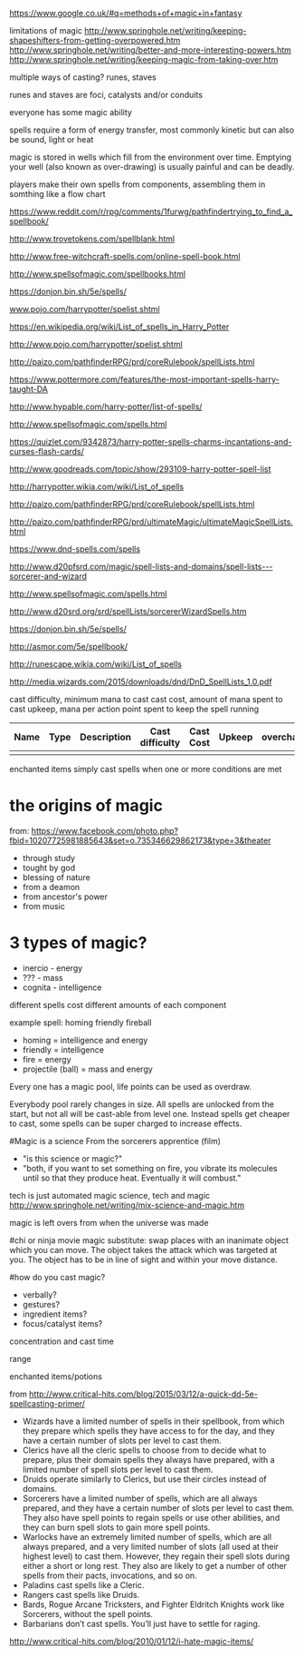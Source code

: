 https://www.google.co.uk/#q=methods+of+magic+in+fantasy

limitations of magic
http://www.springhole.net/writing/keeping-shapeshifters-from-getting-overpowered.htm
http://www.springhole.net/writing/better-and-more-interesting-powers.htm
http://www.springhole.net/writing/keeping-magic-from-taking-over.htm

multiple ways of casting? runes, staves

runes and staves are foci, catalysts and/or conduits

everyone has some magic ability

spells require a form of energy transfer, most commonly kinetic but can also be sound, light or heat

magic is stored in wells which fill from the environment over time. Emptying your well (also known as over-drawing) is usually painful and can be deadly.

players make their own spells from components, assembling them in somthing like a flow chart

https://www.reddit.com/r/rpg/comments/1furwg/pathfindertrying_to_find_a_spellbook/

http://www.trovetokens.com/spellblank.html

http://www.free-witchcraft-spells.com/online-spell-book.html

http://www.spellsofmagic.com/spellbooks.html

https://donjon.bin.sh/5e/spells/

www.pojo.com/harrypotter/spelist.shtml

https://en.wikipedia.org/wiki/List_of_spells_in_Harry_Potter

http://www.pojo.com/harrypotter/spelist.shtml

http://paizo.com/pathfinderRPG/prd/coreRulebook/spellLists.html

https://www.pottermore.com/features/the-most-important-spells-harry-taught-DA

http://www.hypable.com/harry-potter/list-of-spells/

http://www.spellsofmagic.com/spells.html

https://quizlet.com/9342873/harry-potter-spells-charms-incantations-and-curses-flash-cards/

http://www.goodreads.com/topic/show/293109-harry-potter-spell-list

http://harrypotter.wikia.com/wiki/List_of_spells

http://paizo.com/pathfinderRPG/prd/coreRulebook/spellLists.html

http://paizo.com/pathfinderRPG/prd/ultimateMagic/ultimateMagicSpellLists.html

https://www.dnd-spells.com/spells

http://www.d20pfsrd.com/magic/spell-lists-and-domains/spell-lists---sorcerer-and-wizard

http://www.spellsofmagic.com/spells.html

http://www.d20srd.org/srd/spellLists/sorcererWizardSpells.htm

https://donjon.bin.sh/5e/spells/

http://asmor.com/5e/spellbook/

http://runescape.wikia.com/wiki/List_of_spells

http://media.wizards.com/2015/downloads/dnd/DnD_SpellLists_1.0.pdf

cast difficulty, minimum mana to cast
cast cost, amount of mana spent to cast
upkeep, mana per action point spent to keep the spell running

| Name | Type | Description | Cast difficulty | Cast Cost | Upkeep | overcharge |
| -- | -- | -- | -- | -- | -- | -- |
|  |  |  |  |  |  |  |  |


enchanted items simply cast spells when one or more conditions are met

# the origins of magic
from: https://www.facebook.com/photo.php?fbid=10207725981885643&set=o.735346629862173&type=3&theater
* through study
* tought by god
* blessing of nature
* from a deamon
* from ancestor's power
* from music


# 3 types of magic?
* inercio - energy
* ??? - mass
* cognita - intelligence

different spells cost different amounts of each component

example spell: homing friendly fireball
* homing = intelligence and energy
* friendly = intelligence
* fire = energy
* projectile (ball) = mass and energy

Every one has a magic pool, life points can be used as overdraw.

Everybody pool rarely changes in size. All spells are unlocked from the start, but not all will be cast-able from level one. Instead spells get cheaper to cast, some spells can be super charged to increase effects.


#Magic is a science
From the sorcerers apprentice (film)
* "is this science or magic?"
* "both, if you want to set something on fire, you vibrate its molecules until so that they produce heat. Eventually it will combust."

tech is just automated magic
science, tech and magic http://www.springhole.net/writing/mix-science-and-magic.htm

magic is left overs from when the universe was made

#chi or ninja movie magic
substitute: swap places with an inanimate object which you can move. The object takes the attack which was targeted at you. The object has to be in line of sight and within your move distance.

#how do you cast magic?
* verbally?
* gestures?
* ingredient items?
* focus/catalyst items?

concentration and cast time

range

enchanted items/potions

from http://www.critical-hits.com/blog/2015/03/12/a-quick-dd-5e-spellcasting-primer/
* Wizards have a limited number of spells in their spellbook, from which they prepare which spells they have access to for the day, and they have a certain number of slots per level to cast them.
* Clerics have all the cleric spells to choose from to decide what to prepare, plus their domain spells they always have prepared, with a limited number of spell slots per level to cast them.
* Druids operate similarly to Clerics, but use their circles instead of domains.
* Sorcerers have a limited number of spells, which are all always prepared, and they have a certain number of slots per level to cast them. They also have spell points to regain spells or use other abilities, and they can burn spell slots to gain more spell points.
* Warlocks have an extremely limited number of spells, which are all always prepared, and a very limited number of slots (all used at their highest level) to cast them. However, they regain their spell slots during either a short or long rest. They also are likely to get a number of other spells from their pacts, invocations, and so on.
* Paladins cast spells like a Cleric.
* Rangers cast spells like Druids.
* Bards, Rogue Arcane Tricksters, and Fighter Eldritch Knights work like Sorcerers, without the spell points.
* Barbarians don’t cast spells. You’ll just have to settle for raging.

http://www.critical-hits.com/blog/2010/01/12/i-hate-magic-items/

